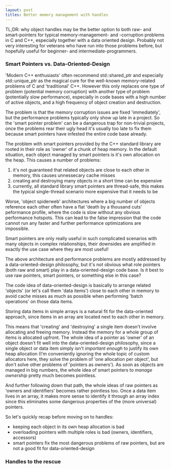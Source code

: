 ```yaml
---
layout: post
titles: Better memory management with handles
---
```


TL;DR: why object handles may be the better option to both raw- and smart-pointers
for typical memory-management- and -corruption problems in C and C++, especially
together with a data oriented design. Probably not very interesting for
veterans who have run into those problems before, but hopefully useful for
beginner- and intermediate-programmers.

### Smart Pointers vs. Data-Oriented-Design

'Modern C++ enthusiasts' often recommend std::shared_ptr and especially
std::unique_ptr as the magical cure for the well-known memory-related
problems of C and 'traditional' C++. However this only replaces one type of
problem (potential memory corruption) with another type of problem
(potentially slow performance), especially in code bases with a high number
of active objects, and a high frequency of object creation and destruction.

The problem is that the memory corruption issues are fixed 'immediately', but
the performance problems typically only show up late in a project. So the
'smart pointer problem' can be a dangerous trap for non-trivial projects,
once the problems rear their ugly head it's usually too late to fix them
because smart pointers have infested the entire code base already.

The problem with smart pointers provided by the C++ standard library are
rooted in their role as 'owner' of a chunk of heap memory. In the default
situation, each object managed by smart pointers is it's own allocation
on the heap. This causes a number of problems:

1. it's not guaranteed that related objects are close to each other in memory, this causes unnessecary cache misses
2. creating and destroying many objects in a short time can be expensive
3. currently, all standard library smart pointers are thread-safe, this makes
the typical single-thread scenario more expensive that it needs to be

Worse, 'object spiderweb' architectures where a big number of objects
reference each other often have a flat 'death by a thousand cuts'
peformance profile, where the code is slow without any obvious performance
hotspots. This can lead to the false impression that the code cannot run any
faster and further performance optimizations are impossible. 

Smart pointers are only really useful in such complicated scenarios with many
objects in complex relationships, their downsides are amplified in exactly
the use case where they are most useful!

The above architecture and performance problems are mostly addressed by a
data-oriented-design philosophy, but it's not obvious what role pointers
(both raw and smart) play in a data-oriented-design code base. Is it best
to use raw pointers, smart pointers, or something else in this case?

The code idea of data-oriented-design is basically to arrange related
'objects' (or let's call them 'data items') close to each other in memory
to avoid cache misses as much as possible when performing 'batch operations'
on those data items.

Storing data items in simple arrays is a natural fit for the data-oriented 
approach, since items in an array are located next to each other in memory.

This means that 'creating' and 'destroying' a single item doesn't involve
allocating and freeing memory. Instead the memory for a whole group of items
is allocated upfront. The whole idea of a pointer as 'owner' of an object
doesn't fit well into the data-oriented-design philosophy, since a single
object or data item simply isn't _important enough_ to justify its own heap
allocation (I'm conveniently ignoring the whole topic of custom allocators
here, they solve the problem of 'one allocation per object', but don't solve
other problems of 'pointers as owners'). As soon as objects are managed in
big numbers, the whole idea of smart pointers to _manage ownership_ pretty
much becomes pointless.

And further following down that path, the whole ideas of raw pointers as
'owners and identifiers' becomes rather pointless too. Once a data item lives
in an array, it makes more sense to identify it through an array index
since this eliminates some dangerous properties of the (more universal)
pointers.

So let's quickly recap before moving on to handles:

- keeping each object in its own heap allocation is bad
- overloading pointers with multiple roles is bad (owners, identifiers, accessors)
- smart pointers fix the most dangerous problems of raw pointers, but are not a good fit for data-oriented-design 

### Handles to the rescue

